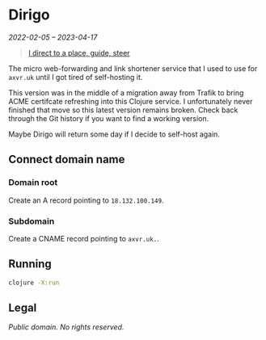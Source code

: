 # Dirigo

_2022-02-05 – 2023-04-17_

> [I direct to a place, guide, steer](https://en.wiktionary.org/wiki/dirigo#Latin)

The micro web-forwarding and link shortener service that I used to use for
`axvr.uk` until I got tired of self-hosting it.

This version was in the middle of a migration away from Trafik to bring ACME
certifcate refreshing into this Clojure service.  I unfortunately never
finished that move so this latest version remains broken.  Check back through
the Git history if you want to find a working version.

Maybe Dirigo will return some day if I decide to self-host again.


## Connect domain name

### Domain root

Create an A record pointing to `18.132.100.149`.

### Subdomain

Create a CNAME record pointing to `axvr.uk.`.


## Running

```sh
clojure -X:run
```


## Legal

_Public domain.  No rights reserved._
